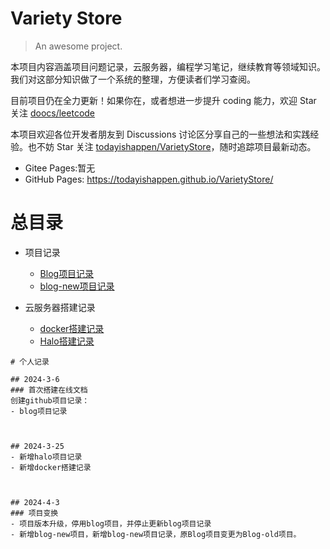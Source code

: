 <!--首页内容-->

# Variety Store

> An awesome project.



本项目内容涵盖项目问题记录，云服务器，编程学习笔记，继续教育等领域知识。我们对这部分知识做了一个系统的整理，方便读者们学习查阅。

目前项目仍在全力更新！如果你在，或者想进一步提升 coding 能力，欢迎 Star 关注 [doocs/leetcode](https://github.com/doocs/leetcode)

本项目欢迎各位开发者朋友到 Discussions 讨论区分享自己的一些想法和实践经验。也不妨 Star 关注 [todayishappen/VarietyStore](https://github.com/todayishappen/VarietyStore)，随时追踪项目最新动态。

- Gitee Pages:暂无
- GitHub Pages: https://todayishappen.github.io/VarietyStore/







# 总目录

* 项目记录
  * [Blog项目记录](/ProjectDocs/个人记录/项目记录/Blog项目记录.md) <!--注意这里是相对路径-->
  * [blog-new项目记录](/ProjectDocs/个人记录/项目记录/blog-new项目记录.md)



* 云服务器搭建记录
  * [docker搭建记录](/ProjectDocs/个人记录/云服务器搭建记录/docker搭建记录.md)
  * [Halo搭建记录](/ProjectDocs/个人记录/云服务器搭建记录/Halo搭建记录.md)



```timeline
# 个人记录

## 2024-3-6
### 首次搭建在线文档
创建github项目记录：
- blog项目记录



## 2024-3-25
- 新增halo项目记录
- 新增docker搭建记录



## 2024-4-3
### 项目变换
- 项目版本升级，停用blog项目，并停止更新blog项目记录
- 新增blog-new项目，新增blog-new项目记录，原Blog项目变更为Blog-old项目。


```



